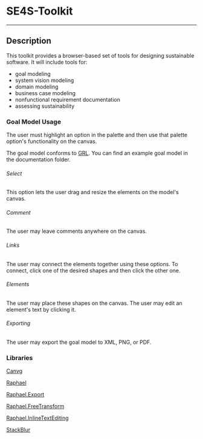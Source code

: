 # SE4S-Toolkit

-----------
Description
-----------
This toolkit provides a browser-based set of tools for designing sustainable
software. It will include tools for:
* goal modeling
* system vision modeling
* domain modeling
* business case modeling
* nonfunctional requirement documentation
* assessing sustainability

### Goal Model Usage

The user must highlight an option in the palette and then use that palette
option's functionality on the canvas.

The goal model conforms to [GRL](http://www.cs.toronto.edu/km/GRL). You can find
an example goal model in the documentation folder.

###### Select

This option lets the user drag and resize the elements on the model's canvas.

###### Comment

The user may leave comments anywhere on the canvas.

###### Links

The user may connect the elements together using these options. To connect,
click one of the desired shapes and then click the other one.

###### Elements 

The user may place these shapes on the canvas. The user may edit an element's
text by clicking it.

###### Exporting

The user may export the goal model to XML, PNG, or PDF.

### Libraries

[Canvg](https://github.com/gabelerner/canvg)

[Raphael](raphaeljs.com)

[Raphael.Export](https://github.com/AliasIO/Raphael.Export)

[Raphael.FreeTransform](https://github.com/AliasIO/Raphael.FreeTransform)

[Raphael.InlineTextEditing](https://github.com/marmelab/Raphael.InlineTextEditing)

[StackBlur](https://github.com/flozz/StackBlur)
